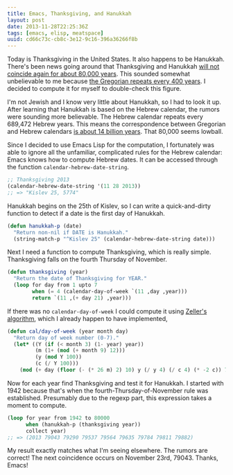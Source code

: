 ```yaml
---
title: Emacs, Thanksgiving, and Hanukkah
layout: post
date: 2013-11-28T22:25:36Z
tags: [emacs, elisp, meatspace]
uuid: cd66c73c-cb8c-3e12-9c16-396a36266f8b
---
```


Today is Thanksgiving in the United States. It also happens to be
Hanukkah. There's been news going around that Thanksgiving and
Hanukkah [will not coincide again for about 80,000 years][both]. This
sounded somewhat unbelievable to me because
[the Gregorian repeats every 400 years][calendar]. I decided to
compute it for myself to double-check this figure.

I'm not Jewish and I know very little about Hanukkah, so I had to look
it up. After learning that Hanukkah is based on the Hebrew calendar,
the rumors were sounding more believable. The Hebrew calendar repeats
every 689,472 Hebrew years. This means the correspondence between
Gregorian and Hebrew calendars [is about 14 billion years][repeat].
That 80,000 seems lowball.

Since I decided to use Emacs Lisp for the computation, I fortunately
was able to ignore all the unfamiliar, complicated rules for the
Hebrew calendar: Emacs knows how to compute Hebrew dates. It can be
accessed through the function `calendar-hebrew-date-string`.

~~~cl
;; Thanksgiving 2013
(calendar-hebrew-date-string '(11 28 2013))
;; => "Kislev 25, 5774"
~~~

Hanukkah begins on the 25th of Kislev, so I can write a
quick-and-dirty function to detect if a date is the first day of
Hanukkah.

~~~cl
(defun hanukkah-p (date)
  "Return non-nil if DATE is Hanukkah."
  (string-match-p "^Kislev 25" (calendar-hebrew-date-string date)))
~~~

Next I need a function to compute Thanksgiving, which is really
simple. Thanksgiving falls on the fourth Thursday of November.

~~~cl
(defun thanksgiving (year)
  "Return the date of Thanksgiving for YEAR."
  (loop for day from 1 upto 7
        when (= 4 (calendar-day-of-week `(11 ,day ,year)))
        return `(11 ,(+ day 21) ,year)))
~~~

If there was no `calendar-day-of-week` I could compute it using
[Zeller's algorithm][zeller], which I already happen to have
implemented,

~~~cl
(defun cal/day-of-week (year month day)
  "Return day of week number (0-7)."
  (let* ((Y (if (< month 3) (1- year) year))
         (m (1+ (mod (+ month 9) 12)))
         (y (mod Y 100))
         (c (/ Y 100)))
    (mod (+ day (floor (- (* 26 m) 2) 10) y (/ y 4) (/ c 4) (* -2 c)) 7)))
~~~

Now for each year find Thanksgiving and test it for Hanukkah. I
started with 1942 because that's when the fourth-Thursday-of-November
rule was established. Presumably due to the regexp part, this
expression takes a moment to compute.

~~~cl
(loop for year from 1942 to 80000
      when (hanukkah-p (thanksgiving year))
      collect year)
;; => (2013 79043 79290 79537 79564 79635 79784 79811 79882)
~~~

My result exactly matches what I'm seeing elsewhere. The rumors are
correct! The next coincidence occurs on November 23rd, 79043. Thanks,
Emacs!


[both]: http://www.leancrew.com/all-this/2013/01/hanukkah-and-thanksgiving/
[calendar]: http://blog.plover.com/calendar/july-weekends.html
[repeat]: http://hebrewcalendar.tripod.com/
[zeller]: http://en.wikipedia.org/wiki/Determination_of_the_day_of_the_week#Gauss.27s_algorithm
